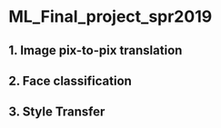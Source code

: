 # ML_Final_project_spr2019

## 1. Image pix-to-pix translation

## 2. Face classification

## 3. Style Transfer